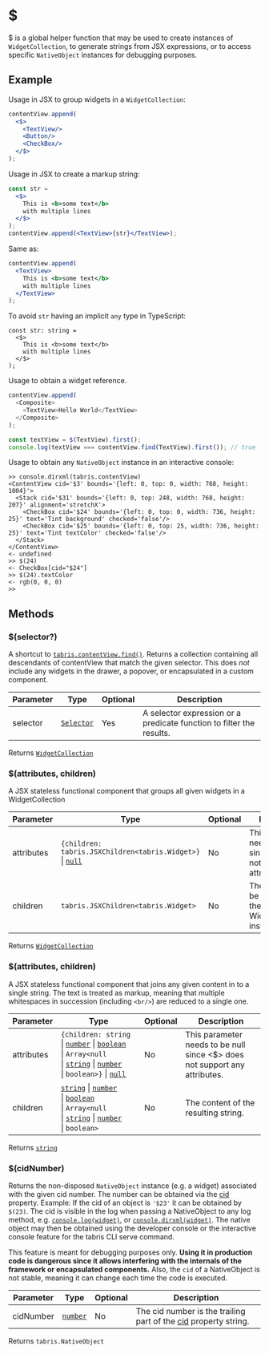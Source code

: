 ---
---
# $

$ is a global helper function that may be used to create instances of `WidgetCollection`, to generate strings from JSX expressions, or to access specific `NativeObject` instances for debugging purposes.


## Example
Usage in JSX to group widgets in a `WidgetCollection`:

```jsx
contentView.append(
  <$>
    <TextView/>
    <Button/>
    <CheckBox/>
  </$>
);
```

Usage in JSX to create a markup string:

```jsx
const str =
  <$>
    This is <b>some text</b>
    with multiple lines
  </$>
);
contentView.append(<TextView>{str}</TextView>);
```

Same as:

```jsx
contentView.append(
  <TextView>
    This is <b>some text</b>
    with multiple lines
  </TextView>
);
```

To avoid `str` having an implicit `any` type in TypeScript:

```tsx
const str: string =
  <$>
    This is <b>some text</b>
    with multiple lines
  </$>
);
```

Usage to obtain a widget reference.
```js
contentView.append(
  <Composite>
    <TextView>Hello World</TextView>
  </Composite>
);

const textView = $(TextView).first();
console.log(textView === contentView.find(TextView).first()); // true
```

Usage to obtain any `NativeObject` instance in an interactive console:

```
>> console.dirxml(tabris.contentView)
<ContentView cid='$3' bounds='{left: 0, top: 0, width: 768, height: 1004}'>
  <Stack cid='$31' bounds='{left: 0, top: 248, width: 768, height: 207}' alignment='stretchX'>
    <CheckBox cid='$24' bounds='{left: 0, top: 0, width: 736, height: 25}' text='Tint background' checked='false'/>
    <CheckBox cid='$25' bounds='{left: 0, top: 25, width: 736, height: 25}' text='Tint textColor' checked='false'/>
  </Stack>
</ContentView>
<- undefined
>> $(24)
<- CheckBox[cid="$24"]
>> $(24).textColor
<- rgb(0, 0, 0)
>>
```
## Methods

### $(selector?)



A shortcut to [`tabris.contentView.find()`](./Composite.md#findselector). Returns a collection containing all descendants of contentView that match the given selector. This does *not* include any widgets in the drawer, a popover, or encapsulated in a custom component.


Parameter|Type|Optional|Description
-|-|-|-
selector | <span style="white-space:nowrap;">[`Selector`](../types.md#selector)</span> | Yes | A selector expression or a predicate function to filter the results.


Returns <span style="white-space:nowrap;">[`WidgetCollection`](WidgetCollection.md)</span>

### $(attributes, children)



A JSX stateless functional component that groups all given widgets in a WidgetCollection


Parameter|Type|Optional|Description
-|-|-|-
attributes | <span style="white-space:nowrap;">`{children: tabris.JSXChildren<tabris.Widget>}` \| [`null`](https://developer.mozilla.org/en-US/docs/Web/JavaScript/Data_structures#Null_type)</span> | No | This parameter needs to be null since <$> does not support any attributes
children | <span style="white-space:nowrap;">`tabris.JSXChildren<tabris.Widget>`</span> | No | The widgets to be included in the resulting WidgetCollection instance.


Returns <span style="white-space:nowrap;">[`WidgetCollection`](WidgetCollection.md)</span>

### $(attributes, children)



A JSX stateless functional component that joins any given content in to a single string. The text is treated as markup, meaning that multiple whitespaces in succession (including `<br/>`) are reduced to a single one.


Parameter|Type|Optional|Description
-|-|-|-
attributes | <span style="white-space:nowrap;">`{children: string` \| [`number`](https://developer.mozilla.org/en-US/docs/Web/JavaScript/Data_structures#Number_type) \| [`boolean`](https://developer.mozilla.org/en-US/docs/Web/JavaScript/Data_structures#Boolean_type) \| `Array<null` \| [`string`](https://developer.mozilla.org/en-US/docs/Web/JavaScript/Data_structures#String_type) \| [`number`](https://developer.mozilla.org/en-US/docs/Web/JavaScript/Data_structures#Number_type) \| `boolean>}` \| [`null`](https://developer.mozilla.org/en-US/docs/Web/JavaScript/Data_structures#Null_type)</span> | No | This parameter needs to be null since <$> does not support any attributes.
children | <span style="white-space:nowrap;">[`string`](https://developer.mozilla.org/en-US/docs/Web/JavaScript/Data_structures#String_type) \| [`number`](https://developer.mozilla.org/en-US/docs/Web/JavaScript/Data_structures#Number_type) \| [`boolean`](https://developer.mozilla.org/en-US/docs/Web/JavaScript/Data_structures#Boolean_type) \| `Array<null` \| [`string`](https://developer.mozilla.org/en-US/docs/Web/JavaScript/Data_structures#String_type) \| [`number`](https://developer.mozilla.org/en-US/docs/Web/JavaScript/Data_structures#Number_type) \| `boolean>`</span> | No | The content of the resulting string.


Returns <span style="white-space:nowrap;">[`string`](https://developer.mozilla.org/en-US/docs/Web/JavaScript/Data_structures#String_type)</span>

### $(cidNumber)



Returns the non-disposed `NativeObject` instance (e.g. a widget) associated with the given cid number. The number can be obtained via the [cid](./NativeObject.md#cid) property. Example: If the cid of an object is `'$23'` it can be obtained by `$(23)`. The cid is visible in the log when passing a NativeObject to any log method, e.g. [`console.log(widget)`](./console.md#logvalues), or [`console.dirxml(widget)`](./console.md#dirxmlobject). The native object may then be obtained using the developer console or the interactive console feature for the tabris CLI serve command.

This feature is meant for debugging purposes only. **Using it in production code is dangerous since it allows interfering with the internals of the framework or encapsulated components.** Also, the `cid` of a NativeObject is not stable, meaning it can change each time the code is executed.


Parameter|Type|Optional|Description
-|-|-|-
cidNumber | <span style="white-space:nowrap;">[`number`](https://developer.mozilla.org/en-US/docs/Web/JavaScript/Data_structures#Number_type)</span> | No | The cid number is the trailing part of the [cid](./NativeObject.md#cid) property string.


Returns <span style="white-space:nowrap;">`tabris.NativeObject`</span>

